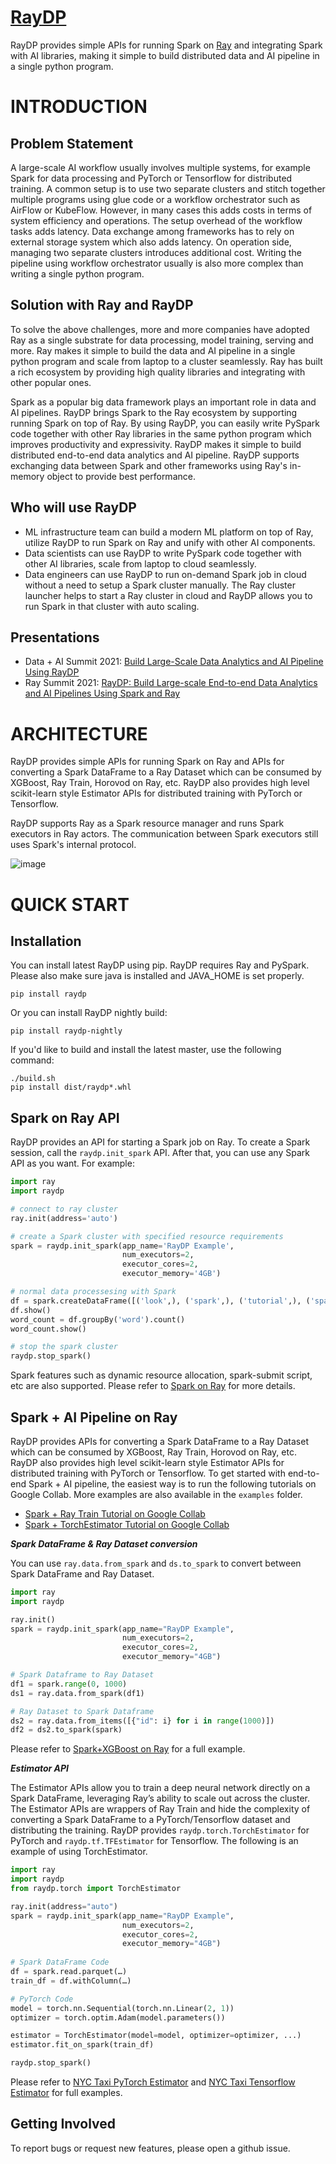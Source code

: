 # [RayDP]()
RayDP provides simple APIs for running Spark on [Ray](https://github.com/ray-project/ray) and integrating Spark with AI libraries, making it simple to build distributed data and AI pipeline in a single python program.

# INTRODUCTION 

## Problem Statement

A large-scale AI workflow usually involves multiple systems, for example Spark for data processing and PyTorch or Tensorflow for distributed training. A common setup is to use two separate clusters and stitch together multiple programs using glue code or a workflow orchestrator such as AirFlow or KubeFlow. However, in many cases this adds costs in terms of system efficiency and operations. The setup overhead of the workflow tasks adds latency. Data exchange among frameworks has to rely on external storage system which also adds latency. On operation side, managing two separate clusters introduces additional cost. Writing the pipeline using workflow orchestrator usually is also more complex than writing a single python program. 



## Solution with Ray and RayDP
To solve the above challenges, more and more companies have adopted Ray as a single substrate for data processing, model training, serving and more. Ray makes it simple to build the data and AI pipeline in a single python program and scale from laptop to a cluster seamlessly. Ray has built a rich ecosystem by providing high quality libraries and integrating with other popular ones. 

Spark as a popular big data framework plays an important role in data and AI pipelines. RayDP brings Spark to the Ray ecosystem by supporting running Spark on top of Ray. By using RayDP, you can easily write PySpark code together with other Ray libraries in the same python program which improves productivity and expressivity. RayDP makes it simple to build distributed end-to-end data analytics and AI pipeline. RayDP supports exchanging data between Spark and other frameworks using Ray's in-memory object to provide best performance.


## Who will use RayDP
* ML infrastructure team can build a modern ML platform on top of Ray, utilize RayDP to run Spark on Ray and unify with other AI components.
* Data scientists can use RayDP to write PySpark code together with other AI libraries, scale from laptop to cloud seamlessly.
* Data engineers can use RayDP to run on-demand Spark job in cloud without a need to setup a Spark cluster manually. The Ray cluster launcher helps to start a Ray cluster in cloud and RayDP allows you to run Spark in that cluster with auto scaling.

## Presentations
* Data + AI Summit 2021: [Build Large-Scale Data Analytics and AI Pipeline Using RayDP](https://www.youtube.com/watch?v=B4iXQtxX2cs)
* Ray Summit 2021: [RayDP: Build Large-scale End-to-end Data Analytics and AI Pipelines Using Spark and Ray](https://www.youtube.com/watch?v=ELSrR1Geqg4)


# ARCHITECTURE
RayDP provides simple APIs for running Spark on Ray and APIs for converting a Spark DataFrame to a Ray Dataset which can be consumed by XGBoost, Ray Train, Horovod on Ray, etc. RayDP also provides high level scikit-learn style Estimator APIs for distributed training with PyTorch or Tensorflow.

RayDP supports Ray as a Spark resource manager and runs Spark executors in Ray actors. The communication between Spark executors still uses Spark's internal protocol. 

![image](https://user-images.githubusercontent.com/9278199/199454034-5a87fb0b-069a-47dd-97ba-58e08edd4bb9.png)


# QUICK START

## Installation

You can install latest RayDP using pip. RayDP requires Ray and PySpark. Please also make sure java is installed and JAVA_HOME is set properly.

```shell
pip install raydp
```

Or you can install RayDP nightly build:

```shell
pip install raydp-nightly
```

If you'd like to build and install the latest master, use the following command:

```shell
./build.sh
pip install dist/raydp*.whl
```

## Spark on Ray API

RayDP provides an API for starting a Spark job on Ray. To create a Spark session, call the `raydp.init_spark` API. After that, you can use any Spark API as you want. For example:

```python
import ray
import raydp

# connect to ray cluster
ray.init(address='auto')

# create a Spark cluster with specified resource requirements
spark = raydp.init_spark(app_name='RayDP Example',
                         num_executors=2,
                         executor_cores=2,
                         executor_memory='4GB')

# normal data processesing with Spark
df = spark.createDataFrame([('look',), ('spark',), ('tutorial',), ('spark',), ('look', ), ('python', )], ['word'])
df.show()
word_count = df.groupBy('word').count()
word_count.show()

# stop the spark cluster
raydp.stop_spark()
```

Spark features such as dynamic resource allocation, spark-submit script, etc are also supported. Please refer to [Spark on Ray](./doc/spark_on_ray.md) for more details.


## Spark + AI Pipeline on Ray

RayDP provides APIs for converting a Spark DataFrame to a Ray Dataset which can be consumed by XGBoost, Ray Train, Horovod on Ray, etc. RayDP also provides high level scikit-learn style Estimator APIs for distributed training with PyTorch or Tensorflow. To get started with end-to-end Spark + AI pipeline, the easiest way is to run the following tutorials on Google Collab. More examples are also available in the `examples` folder.
* [Spark + Ray Train Tutorial on Google Collab](https://colab.research.google.com/github/oap-project/raydp/blob/master/tutorials/raytrain_example.ipynb)
* [Spark + TorchEstimator Tutorial on Google Collab](https://colab.research.google.com/github/oap-project/raydp/blob/master/tutorials/pytorch_example.ipynb)


***Spark DataFrame & Ray Dataset conversion***

You can use `ray.data.from_spark` and `ds.to_spark` to convert between Spark DataFrame and Ray Dataset.
```python
import ray
import raydp

ray.init()
spark = raydp.init_spark(app_name="RayDP Example",
                         num_executors=2,
                         executor_cores=2,
                         executor_memory="4GB")

# Spark Dataframe to Ray Dataset
df1 = spark.range(0, 1000)
ds1 = ray.data.from_spark(df1)

# Ray Dataset to Spark Dataframe
ds2 = ray.data.from_items([{"id": i} for i in range(1000)])
df2 = ds2.to_spark(spark)
```
Please refer to [Spark+XGBoost on Ray](./examples/xgboost_ray_nyctaxi.py) for a full example.

***Estimator API***

The Estimator APIs allow you to train a deep neural network directly on a Spark DataFrame, leveraging Ray’s ability to scale out across the cluster. The Estimator APIs are wrappers of Ray Train and hide the complexity of converting a Spark DataFrame to a PyTorch/Tensorflow dataset and distributing the training. RayDP provides `raydp.torch.TorchEstimator` for PyTorch and `raydp.tf.TFEstimator` for Tensorflow. The following is an example of using TorchEstimator.

```python
import ray
import raydp
from raydp.torch import TorchEstimator

ray.init(address="auto")
spark = raydp.init_spark(app_name="RayDP Example",
                         num_executors=2,
                         executor_cores=2,
                         executor_memory="4GB")
                         
# Spark DataFrame Code 
df = spark.read.parquet(…) 
train_df = df.withColumn(…)

# PyTorch Code 
model = torch.nn.Sequential(torch.nn.Linear(2, 1)) 
optimizer = torch.optim.Adam(model.parameters())

estimator = TorchEstimator(model=model, optimizer=optimizer, ...) 
estimator.fit_on_spark(train_df)

raydp.stop_spark()
```
Please refer to [NYC Taxi PyTorch Estimator](./examples/pytorch_nyctaxi.py) and [NYC Taxi Tensorflow Estimator](./examples/tensorflow_nyctaxi.py) for full examples.


## Getting Involved
To report bugs or request new features, please open a github issue.

